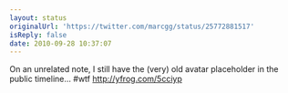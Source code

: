 ```yaml
---
layout: status
originalUrl: 'https://twitter.com/marcgg/status/25772881517'
isReply: false
date: 2010-09-28 10:37:07
---
```


On an unrelated note, I still have the (very) old avatar placeholder in the public timeline... #wtf  http://yfrog.com/5cciyp
